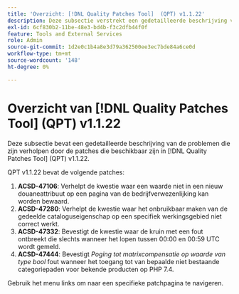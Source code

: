 ```yaml
---
title: 'Overzicht: [!DNL Quality Patches Tool]  (QPT) v1.1.22'
description: Deze subsectie verstrekt een gedetailleerde beschrijving van de kwesties die door de flarden beschikbaar in  [!DNL Quality Patches Tool]  (QPT) v1.1.22 worden bevestigd.
exl-id: 6cf830b2-11be-48e3-bd4b-f3c2dfb44f0f
feature: Tools and External Services
role: Admin
source-git-commit: 1d2e0c1b4a8e3d79a362500ee3ec7bde84a6ce0d
workflow-type: tm+mt
source-wordcount: '148'
ht-degree: 0%

---
```


# Overzicht van [!DNL Quality Patches Tool] (QPT) v1.1.22

Deze subsectie bevat een gedetailleerde beschrijving van de problemen die zijn verholpen door de patches die beschikbaar zijn in [!DNL Quality Patches Tool] (QPT) v1.1.22.

QPT v1.1.22 bevat de volgende patches:

1. **ACSD-47106**: Verhelpt de kwestie waar een waarde niet in een nieuw douaneattribuut op een pagina van de bedrijfverwezenlijking kan worden bewaard.
1. **ACSD-47280**: Verhelpt de kwestie waar het onbruikbaar maken van de gedeelde cataloguseigenschap op een specifiek werkingsgebied niet correct werkt.
1. **ACSD-47332**: Bevestigt de kwestie waar de kruin met een fout ontbreekt die slechts wanneer het lopen tussen 00:00 en 00:59 UTC wordt gemeld.
1. **ACSD-47444**: Bevestigt _Poging tot matrixcompensatie op waarde van type bool_ fout wanneer het toegang tot van bepaalde niet bestaande categoriepaden voor bekende producten op PHP 7.4.

Gebruik het menu links om naar een specifieke patchpagina te navigeren.
